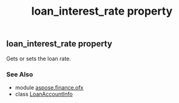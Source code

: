﻿---
title: loan_interest_rate property
second_title: Aspose.Finance for Python via .NET API References
description: 
type: docs
weight: 100
url: /python-net/aspose.finance.ofx/loanaccountinfo/loan_interest_rate/
is_root: false
---

## loan_interest_rate property


Gets or sets the loan rate.

### See Also
* module [aspose.finance.ofx](../../)
* class [LoanAccountInfo](/finance/python-net/aspose.finance.ofx/loanaccountinfo)
